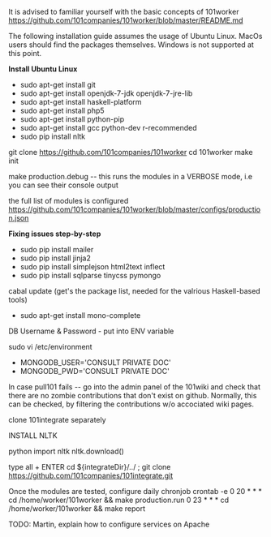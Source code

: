 It is advised to familiar yourself with the basic concepts of 101worker
https://github.com/101companies/101worker/blob/master/README.md

The following installation guide assumes the usage of Ubuntu Linux. MacOs users should find 
the packages themselves. Windows is not supported at this point.

**Install Ubuntu Linux**

* sudo apt-get install git
* sudo apt-get install openjdk-7-jdk openjdk-7-jre-lib 
* sudo apt-get install haskell-platform 
* sudo apt-get install php5 
* sudo apt-get install python-pip
* sudo apt-get install gcc python-dev r-recommended
* sudo pip install nltk

git clone https://github.com/101companies/101worker
cd 101worker
make init

make production.debug -- this runs the modules in a VERBOSE mode, i.e you can
see their console output

the full list of modules is configured 
https://github.com/101companies/101worker/blob/master/configs/production.json


**Fixing issues step-by-step**

* sudo pip install mailer
* sudo pip install jinja2
* sudo pip install simplejson html2text inflect
* sudo pip install sqlparse tinycss pymongo

cabal update (get's the package list, needed for the valrious Haskell-based tools)

* sudo apt-get install mono-complete

DB Username & Password - put into ENV variable

sudo vi /etc/environment

* MONGODB_USER='CONSULT PRIVATE DOC'
* MONGODB_PWD='CONSULT PRIVATE DOC'

In case pull101 fails -- go into the admin panel of the 101wiki and check that there 
are no zombie contributions that don't exist on github. Normally, this can be
checked, by filtering the contributions w/o accociated wiki pages.

clone 101integrate separately

INSTALL NLTK

python
import nltk
nltk.download()

type all + ENTER
cd ${integrateDir}/../ ; git clone https://github.com/101companies/101integrate.git

Once the modules are tested, configure daily chronjob
crontab -e
0 20 * * * cd /home/worker/101worker && make production.run
0 23 * * * cd /home/worker/101worker && make report

TODO: 
Martin, explain how to configure services on Apache
